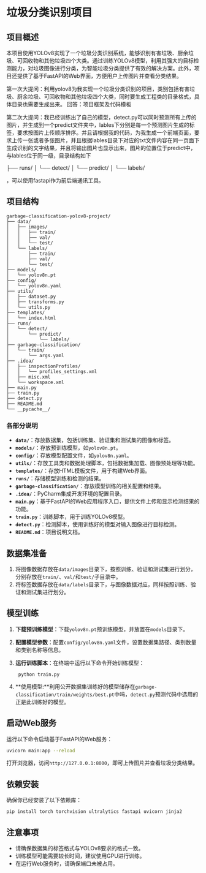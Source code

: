 # 垃圾分类识别项目

## 项目概述
本项目使用YOLOv8实现了一个垃圾分类识别系统，能够识别有害垃圾、厨余垃圾、可回收物和其他垃圾四个大类。通过训练YOLOv8模型，利用其强大的目标检测能力，对垃圾图像进行分类，为智能垃圾分类提供了有效的解决方案。此外，项目还提供了基于FastAPI的Web界面，方便用户上传图片并查看分类结果。

第一次大提问：利用yolov8为我实现一个垃圾分类识别的项目，类别包括有害垃圾、厨余垃圾、可回收物和其他垃圾四个大类，同时要生成工程类的目录格式，具体目录也需要生成出来。
回答：项目框架及代码模板

第二次大提问：我已经训练出了自己的模型，detect.py可以同时预测所有上传的图片，并生成到一个predict文件夹中，lables下分别是每一个预测图片生成的标签，要求按图片上传顺序排序。并且请根据我的代码，为我生成一个前端页面，要求上传一张或者多张图片，并且根据lables目录下对应的txt文件内容在同一页面下生成识别的文字结果，并且将输出图片也显示出来，图片的位置位于predict中，与lables位于同一级，目录结构如下

├── runs/
│   └── detect/
│       └── predict/
│           └── labels/

，可以使用fastapi作为前后端通讯工具。



## 项目结构
```
garbage-classification-yolov8-project/
├── data/
│   ├── images/
│   │   ├── train/
│   │   ├── val/
│   │   └── test/
│   └── labels/
│       ├── train/
│       ├── val/
│       └── test/
├── models/
│   └── yolov8n.pt
├── config/
│   └── yolov8n.yaml
├── utils/
│   ├── dataset.py
│   ├── transforms.py
│   └── utils.py
├── templates/
│   └── index.html
├── runs/
│   └── detect/
│       └── predict/
│           └── labels/
├── garbage-classification/
│   └── train/
│       └── args.yaml
├── .idea/
│   ├── inspectionProfiles/
│   │   └── profiles_settings.xml
│   ├── misc.xml
│   └── workspace.xml
├── main.py
├── train.py
├── detect.py
├── README.md
└── __pycache__/
```

### 各部分说明
- **`data/`**：存放数据集，包括训练集、验证集和测试集的图像和标签。
- **`models/`**：存放预训练模型，如`yolov8n.pt`。
- **`config/`**：存放模型配置文件，如`yolov8n.yaml`。
- **`utils/`**：存放工具类和数据处理脚本，包括数据集加载、图像预处理等功能。
- **`templates/`**：存放HTML模板文件，用于构建Web界面。
- **`runs/`**：存储模型训练和检测的结果。
- **`garbage-classification/`**：存放模型训练的相关配置和结果。
- **`.idea/`**：PyCharm集成开发环境的配置目录。
- **`main.py`**：基于FastAPI的Web应用程序入口，提供文件上传和显示检测结果的功能。
- **`train.py`**：训练脚本，用于训练YOLOv8模型。
- **`detect.py`**：检测脚本，使用训练好的模型对输入图像进行目标检测。
- **`README.md`**：项目说明文档。

## 数据集准备
1. 将图像数据存放在`data/images`目录下，按照训练、验证和测试集进行划分，分别存放在`train/`、`val/`和`test/`子目录中。
2. 将标签数据存放在`data/labels`目录下，与图像数据对应，同样按照训练、验证和测试集进行划分。

## 模型训练
1. **下载预训练模型**：下载`yolov8n.pt`预训练模型，并放置在`models`目录下。

2. **配置模型参数**：配置`config/yolov8n.yaml`文件，设置数据集路径、类别数量和类别名称等信息。

3. **运行训练脚本**：在终端中运行以下命令开始训练模型：

   ```
    python train.py
   ```

4. **使用模型:**利用公开数据集训练好的模型储存在`garbage-classification/train/weights/best.pt`中吗，`detect.py`预测代码中选用的正是此训练好的模型。



## 启动Web服务

运行以下命令启动基于FastAPI的Web服务：
```bash
uvicorn main:app --reload
```

打开浏览器，访问`http://127.0.0.1:8000`，即可上传图片并查看垃圾分类结果。

## 依赖安装
确保你已经安装了以下依赖库：
```bash
pip install torch torchvision ultralytics fastapi uvicorn jinja2
```



## 注意事项

- 请确保数据集的标签格式与YOLOv8要求的格式一致。
- 训练模型可能需要较长时间，建议使用GPU进行训练。
- 在运行Web服务时，请确保端口未被占用。